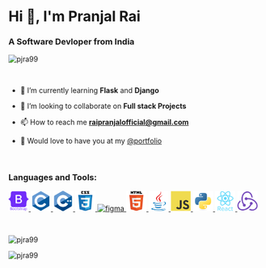 <h1>Hi 👋, I'm Pranjal Rai</h1>
<h3>A Software Devloper from India</h3>

<p> <img src="https://komarev.com/ghpvc/?username=pjra99&label=Profile%20views&color=0e75b6&style=flat" alt="pjra99" /> </p>

<!-- <p> <a href="https://github.com/ryo-ma/github-profile-trophy"><img src="https://github-profile-trophy.vercel.app/?username=pjra99" alt="pjra99" /></a> </p> -->
<br />

- 🌱 I’m currently learning **Flask** and **Django**

- 👯 I’m looking to collaborate on **Full stack Projects**

- 📫 How to reach me **raipranjalofficial@gmail.com**

- 🚀 Would love to have you at my [@portfolio](https://pjra99.netlify.app/)
<!-- - ⚡ Fun fact **I can play guitar a sing to give you some headache.** -->

<br />

<h3>Languages and Tools:</h3>
<p> <a href="https://getbootstrap.com" target="_blank"> <img src="https://raw.githubusercontent.com/devicons/devicon/master/icons/bootstrap/bootstrap-plain-wordmark.svg" alt="bootstrap" width="40" height="40"/> </a> <a href="https://www.cprogramming.com/" target="_blank"> <img src="https://raw.githubusercontent.com/devicons/devicon/master/icons/c/c-original.svg" alt="c" width="40" height="40"/> </a> <a href="https://www.w3schools.com/cpp/" target="_blank"> <img src="https://raw.githubusercontent.com/devicons/devicon/master/icons/cplusplus/cplusplus-original.svg" alt="cplusplus" width="40" height="40"/> </a> <a href="https://www.w3schools.com/css/" target="_blank"> <img src="https://raw.githubusercontent.com/devicons/devicon/master/icons/css3/css3-original-wordmark.svg" alt="css3" width="40" height="40"/> </a> <a href="https://www.figma.com/" target="_blank"> <img src="https://www.vectorlogo.zone/logos/figma/figma-icon.svg" alt="figma" width="40" height="40"/> </a> <a href="https://www.w3.org/html/" target="_blank"> <img src="https://raw.githubusercontent.com/devicons/devicon/master/icons/html5/html5-original-wordmark.svg" alt="html5" width="40" height="40"/> </a> <a href="https://www.java.com" target="_blank"> <img src="https://raw.githubusercontent.com/devicons/devicon/master/icons/java/java-original.svg" alt="java" width="40" height="40"/> </a> <a href="https://developer.mozilla.org/en-US/docs/Web/JavaScript" target="_blank"> <img src="https://raw.githubusercontent.com/devicons/devicon/master/icons/javascript/javascript-original.svg" alt="javascript" width="40" height="40"/> </a> <a href="https://www.python.org" target="_blank"> <img src="https://raw.githubusercontent.com/devicons/devicon/master/icons/python/python-original.svg" alt="python" width="40" height="40"/> </a> <a href="https://reactjs.org/" target="_blank"> <img src="https://raw.githubusercontent.com/devicons/devicon/master/icons/react/react-original-wordmark.svg" alt="react" width="40" height="40"/> </a> <a href="https://redux.js.org" target="_blank"> <img src="https://raw.githubusercontent.com/devicons/devicon/master/icons/redux/redux-original.svg" alt="redux" width="40" height="40"/> </a> </p>
<br />
<p><img src="https://github-readme-stats.vercel.app/api/top-langs?username=pjra99&show_icons=true&locale=en&layout=compact" alt="pjra99" /></p>

<p><img src="https://github-readme-stats.vercel.app/api?username=pjra99&show_icons=true&locale=en" alt="pjra99" /></p>

<!-- <p><img src="https://github-readme-streak-stats.herokuapp.com/?user=pjra99&" alt="pjra99" /></p> -->
